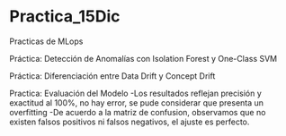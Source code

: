 # Practica_15Dic
Practicas de MLops

Práctica: Detección de Anomalías con Isolation Forest y One-Class SVM

Práctica: Diferenciación entre Data Drift y Concept Drift

Practica: Evaluación del Modelo 
-Los resultados reflejan precisión y exactitud al 100%, no hay error, se pude considerar que presenta un overfitting
-De acuerdo a la matriz de confusion, observamos que no existen falsos positivos ni falsos negativos, el ajuste es perfecto. 




